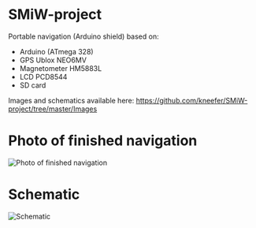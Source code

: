 # SMiW-project
Portable navigation (Arduino shield) based on:
- Arduino (ATmega 328)
- GPS Ublox NEO6MV
- Magnetometer HM5883L
- LCD PCD8544
- SD card

Images and schematics available here: https://github.com/kneefer/SMiW-project/tree/master/Images

# Photo of finished navigation
![Photo of finished navigation](https://github.com/kneefer/SMiW-project/blob/master/Images/WP_20150114_15_17_55_Pro.jpg)

# Schematic
![Schematic](https://github.com/kneefer/SMiW-project/blob/master/Images/schemat-v1.png)

